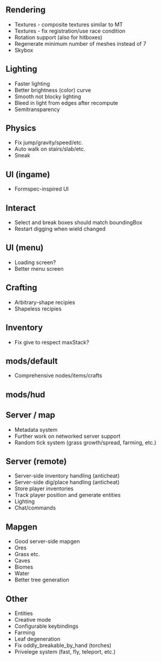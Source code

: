 ## Rendering

* Textures - composite textures similar to MT
* Textures - fix registration/use race condition
* Rotation support (also for hitboxes)
* Regenerate minimum number of meshes instead of 7
* Skybox


## Lighting

* Faster lighting
* Better brightness (color) curve
* Smooth not blocky lighting
* Bleed in light from edges after recompute
* Semitransparency


## Physics

* Fix jump/gravity/speed/etc.
* Auto walk on stairs/slab/etc.
* Sneak


## UI (ingame)

* Formspec-inspired UI


## Interact

* Select and break boxes should match boundingBox
* Restart digging when wield changed


## UI (menu)

* Loading screen?
* Better menu screen


## Crafting

* Arbitrary-shape recipies
* Shapeless recipies


## Inventory

* Fix give to respect maxStack?


## mods/default

* Comprehensive nodes/items/crafts


## mods/hud


## Server / map

* Metadata system
* Further work on networked server support
* Random tick system (grass growth/spread, farming, etc.)


## Server (remote)

* Server-side inventory handling (anticheat)
* Server-side dig/place handling (anticheat)
* Store player inventories
* Track player position and generate entities
* Lighting
* Chat/commands


## Mapgen

* Good server-side mapgen
* Ores
* Grass etc.
* Caves
* Biomes
* Water
* Better tree generation


## Other

* Entities
* Creative mode
* Configurable keybindings
* Farming
* Leaf degeneration
* Fix oddly_breakable_by_hand (torches)
* Privelege system (fast, fly, teleport, etc.)
